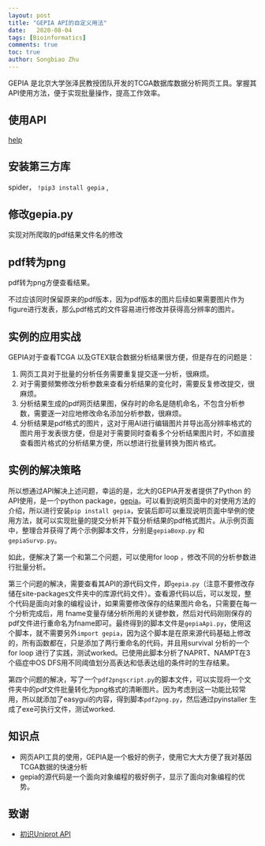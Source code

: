 ```yaml
---
layout: post
title: "GEPIA API的自定义用法"
date:   2020-08-04
tags: [Bioinformatics]
comments: true
toc: true
author: Songbiao Zhu
---
```


GEPIA 是北京大学张泽民教授团队开发的TCGA数据库数据分析网页工具。掌握其API使用方法，便于实现批量操作，提高工作效率。

<!-- more -->
## 使用API

[help](http://gepia2.cancer-pku.cn/#api)

## 安装第三方库

spider， `!pip3 install gepia` ,



## 修改gepia.py

实现对所爬取的pdf结果文件名的修改

## pdf转为png

pdf转为png方便查看结果。

不过应该同时保留原来的pdf版本，因为pdf版本的图片后续如果需要图片作为figure进行发表，那么pdf格式的文件容易进行修改并获得高分辨率的图片。
## 实例的应用实战

GEPIA对于查看TCGA 以及GTEX联合数据分析结果很方便，但是存在的问题是：

1. 网页工具对于批量的分析任务需要重复提交逐一分析，很麻烦。
2. 对于需要频繁修改分析参数来查看分析结果的变化时，需要反复修改提交，很麻烦。
3. 分析结果生成的pdf网页结果图，保存时的命名是随机命名，不包含分析参数，需要逐一对应地修改命名添加分析参数，很麻烦。
4. 分析结果是pdf格式的图片，这对于用AI进行编辑图片并导出高分辨率格式的图片用于发表很方便，但是对于需要同时查看多个分析结果图片时，不如直接查看图片格式的分析结果方便，所以想进行批量转换为图片格式。

## 实例的解决策略

所以想通过API解决上述问题，幸运的是，北大的GEPIA开发者提供了Python 的API使用，是一个python package，[gepia](http://gepia2.cancer-pku.cn/#api)。可以看到说明页面中的对使用方法的介绍，所以进行安装`pip install gepia`，安装后即可以重现说明页面中举例的使用方法，就可以实现批量的提交分析并下载分析结果的pdf格式图片。从示例页面中，整理合并获得了两个示例脚本文件，分别是`gepiaBoxp.py` 和 `gepiaSurvp.py`。

如此，便解决了第一个和第二个问题，可以使用for loop ，修改不同的分析参数进行批量分析。

第三个问题的解决，需要查看其API的源代码文件，即`gepia.py`（注意不要修改存储在site-packages文件夹中的库源代码文件）。查看源代码以后，可以发现，整个代码是面向对象的编程设计，如果需要修改保存的结果图片命名，只需要在每一个分析完成后，用 fname变量存储分析所用的关键参数，然后对代码刚刚保存的pdf文件进行重命名为fname即可。最终得到的脚本文件是`gepiaApi.py`，使用这个脚本，就不需要另外`import gepia`，因为这个脚本是在原来源代码基础上修改的，所有函数都在，只是添加了两行重命名的代码，并且用survival 分析的一个for loop 进行了实践，测试worked。已使用此脚本分析了NAPRT、NAMPT在3个癌症中OS DFS用不同阈值划分高表达和低表达组的条件时的生存结果。

第四个问题的解决，写了一个`pdf2pngscript.py`的脚本文件，可以实现将一个文件夹中的pdf文件批量转化为png格式的清晰图片。因为考虑到这一功能比较常用，所以就添加了easygui的内容，得到脚本`pdf2png.py`，然后通过pyinstaller  生成了exe可执行文件，测试worked.

## 知识点

* 网页API工具的使用，GEPIA是一个极好的例子，使用它大大方便了我对基因TCGA数据的快速分析
* gepia的源代码是一个面向对象编程的极好例子，显示了面向对象编程的优势。


## 致谢

* [初识Uniprot API](http://www.bioinfo-scrounger.com/archives/417)


